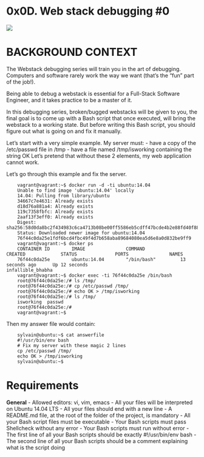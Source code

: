 # 0x0D. Web stack debugging #0

![](https://s3.amazonaws.com/intranet-projects-files/holbertonschool-sysadmin_devops/265/uWLzjc8.jpg)

# BACKGROUND CONTEXT
The Webstack debugging series will train you in the art of debugging. Computers and software rarely work the way we want (that’s the “fun” part of the job!).

Being able to debug a webstack is essential for a Full-Stack Software Engineer, and it takes practice to be a master of it.

In this debugging series, broken/bugged webstacks will be given to you, the final goal is to come up with a Bash script that once executed, will bring the webstack to a working state. But before writing this Bash script, you should figure out what is going on and fix it manually.

Let’s start with a very simple example. My server must:
	- have a copy of the /etc/passwd file in /tmp
	- have a file named /tmp/isworking containing the string OK
Let’s pretend that without these 2 elements, my web application cannot work.

Let’s go through this example and fix the server.

		vagrant@vagrant:~$ docker run -d -ti ubuntu:14.04
		Unable to find image 'ubuntu:14.04' locally
		14.04: Pulling from library/ubuntu
		34667c7e4631: Already exists
		d18d76a881a4: Already exists
		119c7358fbfc: Already exists
		2aaf13f3eff0: Already exists
		Digest: sha256:58d0da8bc2f434983c6ca4713b08be00ff5586eb5cdff47bcde4b2e88fd40f88
		Status: Downloaded newer image for ubuntu:14.04
		76f44c0da25e1fdf6bcd4fbc49f4d7b658aba89684080ea5d6e8a0d832be9ff9
		vagrant@vagrant:~$ docker ps
		CONTAINER ID        IMAGE               COMMAND             CREATED             STATUS              PORTS               NAMES
		76f44c0da25e        ubuntu:14.04        "/bin/bash"         13 seconds ago      Up 12 seconds                           infallible_bhabha
		vagrant@vagrant:~$ docker exec -ti 76f44c0da25e /bin/bash
		root@76f44c0da25e:/# ls /tmp/
		root@76f44c0da25e:/# cp /etc/passwd /tmp/
		root@76f44c0da25e:/# echo OK > /tmp/isworking
		root@76f44c0da25e:/# ls /tmp/
		isworking  passwd
		root@76f44c0da25e:/#
		vagrant@vagrant:~$

Then my answer file would contain:
		
		sylvain@ubuntu:~$ cat answerfile
		#!/usr/bin/env bash
		# Fix my server with these magic 2 lines
		cp /etc/passwd /tmp/
		echo OK > /tmp/isworking
		sylvain@ubuntu:~$


# Requirements
**General**
	- Allowed editors: vi, vim, emacs
	- All your files will be interpreted on Ubuntu 14.04 LTS
	- All your files should end with a new line
	- A README.md file, at the root of the folder of the project, is mandatory
	- All your Bash script files must be executable
	- Your Bash scripts must pass Shellcheck without any error
	- Your Bash scripts must run without error
	- The first line of all your Bash scripts should be exactly #!/usr/bin/env bash
	- The second line of all your Bash scripts should be a comment explaining what is the script doing
